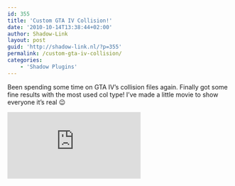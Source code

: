 ```yaml
---
id: 355
title: 'Custom GTA IV Collision!'
date: '2010-10-14T13:38:44+02:00'
author: Shadow-Link
layout: post
guid: 'http://shadow-link.nl/?p=355'
permalink: /custom-gta-iv-collision/
categories:
    - 'Shadow Plugins'
---
```


Been spending some time on GTA IV’s collision files again. Finally got some fine results with the most used col type! I’ve made a little movie to show everyone it’s real 😉

<iframe allowfullscreen="" class="youtube-player youtuber" frameborder="0" mozallowfullscreen="" src="http://www.youtube.com/embed/rpCjAd02SQA" type="text/html" webkitallowfullscreen=""></iframe>